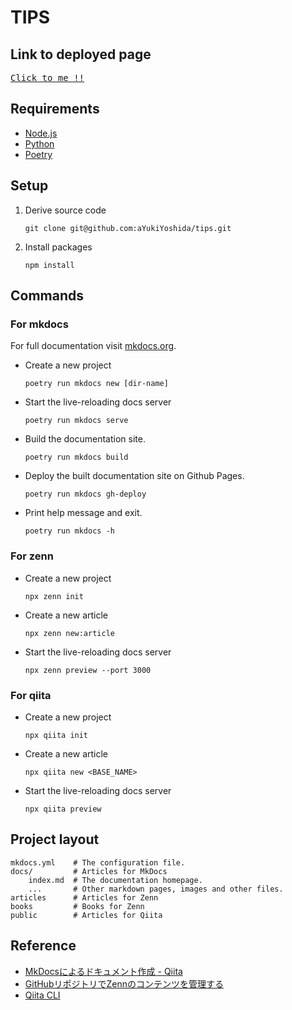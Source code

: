 # TIPS

## Link to deployed page

<!-- markdownlint-disable MD033 -->
<kbd><a href="https://ayukiyoshida.github.io/tips/">Click to me !!</a></kbd>

## Requirements

- [Node.js](https://nodejs.org)
- [Python](https://www.python.org/)
- [Poetry](https://python-poetry.org)

## Setup

1. Derive source code

    ```shell
    git clone git@github.com:aYukiYoshida/tips.git
    ```

2. Install packages

    ```shell
    npm install
    ```

## Commands

### For mkdocs

For full documentation visit [mkdocs.org](https://www.mkdocs.org).

- Create a new project

  ```shell
  poetry run mkdocs new [dir-name]
  ```

- Start the live-reloading docs server

  ```shell
  poetry run mkdocs serve
  ```

- Build the documentation site.

  ```shell
  poetry run mkdocs build
  ```

- Deploy the built documentation site on Github Pages.

  ```shell
  poetry run mkdocs gh-deploy
  ```

- Print help message and exit.

  ```shell
  poetry run mkdocs -h
  ```

### For zenn

- Create a new project

  ```shell
  npx zenn init
  ```

- Create a new article

  ```shell
  npx zenn new:article
  ```

- Start the live-reloading docs server

  ```shell
  npx zenn preview --port 3000
  ```

### For qiita

- Create a new project

  ```shell
  npx qiita init
  ```

- Create a new article

  ```shell
  npx qiita new <BASE_NAME>
  ```

- Start the live-reloading docs server

  ```shell
  npx qiita preview
  ```

## Project layout

```text
mkdocs.yml    # The configuration file.
docs/         # Articles for MkDocs
    index.md  # The documentation homepage.
    ...       # Other markdown pages, images and other files.
articles      # Articles for Zenn
books         # Books for Zenn
public        # Articles for Qiita
```

## Reference

- [MkDocsによるドキュメント作成 - Qiita](https://qiita.com/mebiusbox2/items/a61d42878266af969e3c)
- [GitHubリポジトリでZennのコンテンツを管理する](https://zenn.dev/zenn/articles/connect-to-github)
- [Qiita CLI](https://github.com/increments/qiita-cli)
